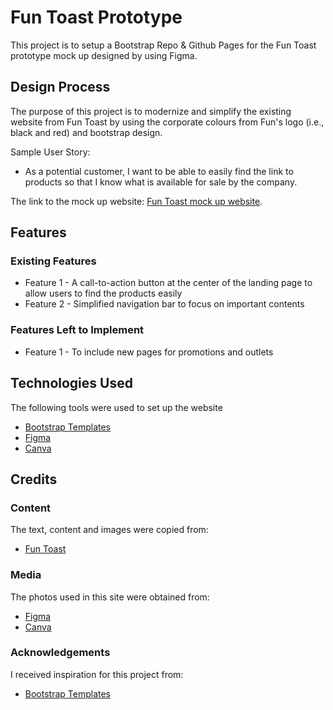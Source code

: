 # Fun Toast Prototype 
This project is to setup a Bootstrap Repo & Github Pages for the Fun Toast prototype mock up designed by using Figma.

## Design Process

The purpose of this project is to modernize and simplify the existing website from Fun Toast by using the corporate colours from Fun's logo (i.e., black and red) and bootstrap design.

Sample User Story:

* As a potential customer, I want to be able to easily find the link to products so that I know what is available for sale by the company.

The link to the mock up website: [Fun Toast mock up website](https://phayhy.github.io/panada-testv1/).

## Features
### Existing Features
* Feature 1 - A call-to-action button at the center of the landing page to allow users to find the products easily 
* Feature 2 - Simplified navigation bar to focus on important contents

### Features Left to Implement
* Feature 1 - To include new pages for promotions and outlets

## Technologies Used
The following tools were used to set up the website

* [Bootstrap Templates](https://startbootstrap.com/templates)
* [Figma](https://www.figma.com/)
* [Canva](https://www.canva.com/en_gb/)

## Credits
### Content
The text, content and images were copied from:
* [Fun Toast](https://www.funtoast.com.sg/)

### Media
The photos used in this site were obtained from:

* [Figma](https://www.figma.com/)
* [Canva](https://www.canva.com/en_gb/)

### Acknowledgements
I received inspiration for this project from:

* [Bootstrap Templates](https://startbootstrap.com/templates)
